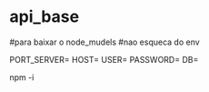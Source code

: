 # api_base
#para baixar o node_mudels
#nao esqueca do env

PORT_SERVER=
HOST=
USER=
PASSWORD=
DB=

npm -i
